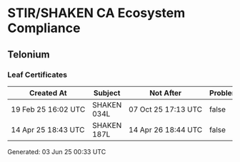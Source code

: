 # STIR/SHAKEN CA Ecosystem Compliance

## Telonium

### Leaf Certificates

| Created At | Subject | Not After | Problems | Link |
|------------|---------|-----------|----------|------|
| 19&#160;Feb&#160;25&#160;16:02&#160;UTC | SHAKEN 034L | 07&#160;Oct&#160;25&#160;17:13&#160;UTC | false | [view](../CERTS/10d385f563843e1536adb4a1426ac3c1ec323359c2d9ec2475f10ec9901420ca/README.md) |
| 14&#160;Apr&#160;25&#160;18:43&#160;UTC | SHAKEN 187L | 14&#160;Apr&#160;26&#160;18:44&#160;UTC | false | [view](../CERTS/830188d20858799960adc239c1a3f0a3f390de70d2538e09f69711226558c20d/README.md) |


Generated: 03 Jun 25 00:33 UTC